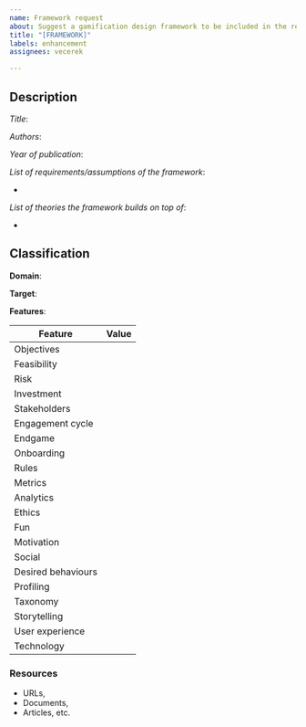 ```yaml
---
name: Framework request
about: Suggest a gamification design framework to be included in the recommender system
title: "[FRAMEWORK]"
labels: enhancement
assignees: vecerek

---
```


## Description
<!-- Describe the gamification design framework you would like to include in the recommender system -->

*Title*:

*Authors*:

*Year of publication*:

*List of requirements/assumptions of the framework*:
<!-- For example: the framework assumes the use of an e-learning platform -->
-

*List of theories the framework builds on top of*:

- 


## Classification

**Domain**: 
<!-- The application domain of the gamification design framework -->
<!-- One of: generic, learning, business, health -->

**Target**: 
<!-- The target users of the gamification design framework -->
<!-- One of: general, designer, software developer, researches, educator -->

**Features**:
<!-- The value is one of: U, I, E (Undefined, Implicit, Explicit) -->

| Feature                    | Value |
|--------------------|-------|
| Objectives               |            |
| Feasibility                |            |
| Risk                          |            |
| Investment              |            |
| Stakeholders           |            |
| Engagement cycle  |            |
| Endgame                 |            |
| Onboarding             |            |
| Rules                       |             |
| Metrics                    |            |
| Analytics                 |            |
| Ethics                      |            |
| Fun                          |            |
| Motivation              |             |
| Social                      |            |
| Desired behaviours |           |
| Profiling                  |            |
| Taxonomy               |            |
| Storytelling             |            |
| User experience    |             |
| Technology            |             |

### Resources
- URLs,
- Documents,
- Articles, etc.
